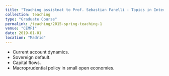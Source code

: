 ```yaml
---
title: "Teaching assistnat to Prof. Sebastian Fanelli - Topics in International Macroeconomics"
collection: teaching
type: "Graduate Course"
permalink: /teaching/2015-spring-teaching-1
venue: "CEMFI"
date: 2019-01-01
location: "Madrid"
---
```


- Current account dynamics.
- Sovereign default.
- Capital flows.
- Macroprudential policy in small open economies. 
